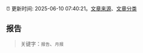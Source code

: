 :alarm_clock: 更新时间: 2025-06-10 07:40:21。[文章来源](/README.md)、[文章分类](/TAGS.md)

## 报告


> 关键字：`报告`、`月报`



